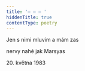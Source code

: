```yaml
---
title: '– – – '
hiddenTitle: true
contentType: poetry
---
```


Jen s nimi mluvím a mám zas

nervy nahé jak Marsyas

20\. května 1983

